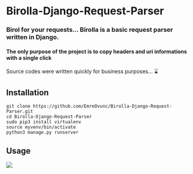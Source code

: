 # Birolla-Django-Request-Parser
### Birol for your requests... Birolla is a basic request parser written in Django. 

#### The only purpose of the project is to copy headers and uri informations with a single click

Source codes were written quickly for business purposes... :hourglass:

## Installation
```
git clone https://github.com/EmreOvunc/Birolla-Django-Request-Parser.git
cd Birolla-Django-Request-Parser
sudo pip3 install virtualenv
source myvenv/bin/activate
python3 manage.py runserver
```

## Usage 
![](https://emreovunc.com/projects/Birolla.gif)
